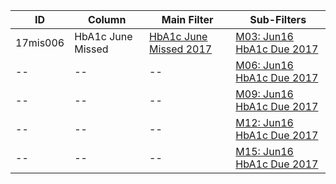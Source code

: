 ID | Column | Main Filter | Sub-Filters | 
-- | ------ | -------| -----------|
17mis006| HbA1c June Missed | [HbA1c June Missed 2017](https://github.com/Edward-Yao31/Salud-Y-Vida-Report/blob/2017-Salud-Y-Vida-Report/main-filters/missed/HbA1c%20June%20Missed%202017) | [M03: Jun16 HbA1c Due 2017](https://github.com/Edward-Yao31/Salud-Y-Vida-Report/blob/2017-Salud-Y-Vida-Report/sub-filters/missed/M03:%20Jun16%20HbA1c%20Due%202017)| 
-- |-- |-- |[M06: Jun16 HbA1c Due 2017](https://github.com/Edward-Yao31/Salud-Y-Vida-Report/blob/2017-Salud-Y-Vida-Report/sub-filters/missed/M06:%20Jun16%20HbA1c%20Due%202017)|
-- |-- |-- |[M09: Jun16 HbA1c Due 2017](https://github.com/Edward-Yao31/Salud-Y-Vida-Report/blob/2017-Salud-Y-Vida-Report/sub-filters/missed/M09:%20Jun16%20HbA1c%20Due%202017)| 
-- |-- |-- |[M12: Jun16 HbA1c Due 2017](https://github.com/Edward-Yao31/Salud-Y-Vida-Report/blob/2017-Salud-Y-Vida-Report/sub-filters/missed/M12:%20Jun16%20HbA1c%20Due%202017)|
-- |-- |-- |[M15: Jun16 HbA1c Due 2017](https://github.com/Edward-Yao31/Salud-Y-Vida-Report/blob/2017-Salud-Y-Vida-Report/sub-filters/missed/M15:%20Jun16%20HbA1c%20Due%202017)|
